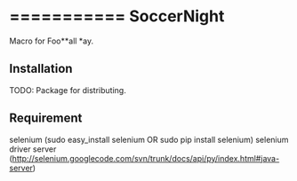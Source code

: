===========
SoccerNight
===========

Macro for Foo**all *ay.


Installation
------------

TODO: Package for distributing.


Requirement
------------

selenium (sudo easy_install selenium   OR  sudo pip install selenium)
selenium driver server (http://selenium.googlecode.com/svn/trunk/docs/api/py/index.html#java-server)


